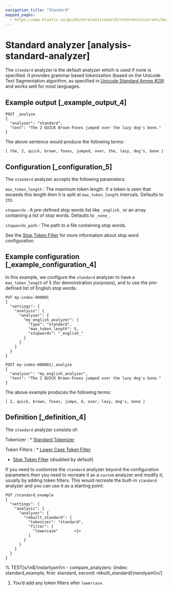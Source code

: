 ```yaml
---
navigation_title: "Standard"
mapped_pages:
  - https://www.elastic.co/guide/en/elasticsearch/reference/current/analysis-standard-analyzer.html
---
```


# Standard analyzer [analysis-standard-analyzer]


The `standard` analyzer is the default analyzer which is used if none is specified. It provides grammar based tokenization (based on the Unicode Text Segmentation algorithm, as specified in [Unicode Standard Annex #29](https://unicode.org/reports/tr29/)) and works well for most languages.


## Example output [_example_output_4]

```console
POST _analyze
{
  "analyzer": "standard",
  "text": "The 2 QUICK Brown-Foxes jumped over the lazy dog's bone."
}
```

The above sentence would produce the following terms:

```text
[ the, 2, quick, brown, foxes, jumped, over, the, lazy, dog's, bone ]
```


## Configuration [_configuration_5]

The `standard` analyzer accepts the following parameters:

`max_token_length`
:   The maximum token length. If a token is seen that exceeds this length then it is split at `max_token_length` intervals. Defaults to `255`.

`stopwords`
:   A pre-defined stop words list like `_english_` or an array containing a list of stop words. Defaults to `_none_`.

`stopwords_path`
:   The path to a file containing stop words.

See the [Stop Token Filter](/reference/text-analysis/analysis-stop-tokenfilter.md) for more information about stop word configuration.


## Example configuration [_example_configuration_4]

In this example, we configure the `standard` analyzer to have a `max_token_length` of 5 (for demonstration purposes), and to use the pre-defined list of English stop words:

```console
PUT my-index-000001
{
  "settings": {
    "analysis": {
      "analyzer": {
        "my_english_analyzer": {
          "type": "standard",
          "max_token_length": 5,
          "stopwords": "_english_"
        }
      }
    }
  }
}

POST my-index-000001/_analyze
{
  "analyzer": "my_english_analyzer",
  "text": "The 2 QUICK Brown-Foxes jumped over the lazy dog's bone."
}
```

The above example produces the following terms:

```text
[ 2, quick, brown, foxes, jumpe, d, over, lazy, dog's, bone ]
```


## Definition [_definition_4]

The `standard` analyzer consists of:

Tokenizer
:   * [Standard Tokenizer](/reference/text-analysis/analysis-standard-tokenizer.md)


Token Filters
:   * [Lower Case Token Filter](/reference/text-analysis/analysis-lowercase-tokenfilter.md)
* [Stop Token Filter](/reference/text-analysis/analysis-stop-tokenfilter.md) (disabled by default)


If you need to customize the `standard` analyzer beyond the configuration parameters then you need to recreate it as a `custom` analyzer and modify it, usually by adding token filters. This would recreate the built-in `standard` analyzer and you can use it as a starting point:

```console
PUT /standard_example
{
  "settings": {
    "analysis": {
      "analyzer": {
        "rebuilt_standard": {
          "tokenizer": "standard",
          "filter": [
            "lowercase"       <1>
          ]
        }
      }
    }
  }
}
```
%  TEST[s/\n$/\nstartyaml\n  - compare_analyzers: {index: standard_example, first: standard, second: rebuilt_standard}\nendyaml\n/]

1. You’d add any token filters after `lowercase`.


